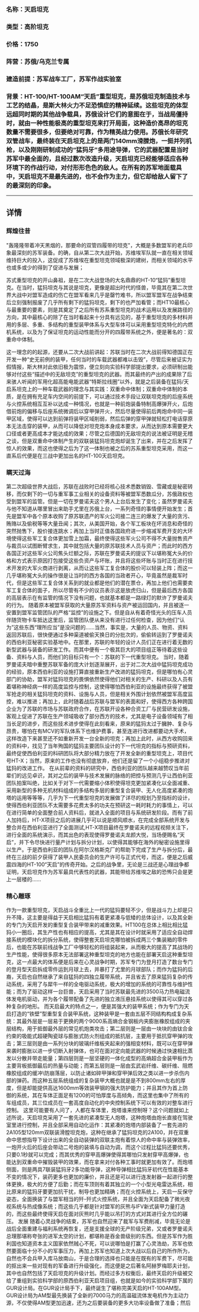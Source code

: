 ### 名称：天启坦克
### 类型：高阶坦克
### 价格：1750
### 阵营：苏俄/乌克兰专属
### 建造前提：苏军战车工厂，苏军作战实验室
### 背景：HT-100/HT-100AM“天启”重型坦克，是苏俄坦克制造技术与工艺的结晶，是斯大林火力不足恐惧症的精神延续。这些坦克的体型远超同时期的其他战争载具，苏俄设计它们的意图在于，当战局僵持时，就由一种性能极高的重型坦克来打开局面，这种造价高昂的坦克数量不需要很多，但要绝对可靠，作为精英战力使用。苏俄长年研究双管战车，最终装在天启坦克上的是两门140mm滑膛炮，一挺并列机枪，以及刚刚研制成功的“猛犸牙”多用途导弹，它的武器配置是当时苏军中最全面的，且经过数次改造升级，天启坦克已经能够适应各种环境下的作战行动，对付形形色色的敌人。在所有的苏军地面载具中，天启坦克不是最先进的，也不会作为主力，但它却给敌人留下了的最深刻的印象。

***
## 详情
### 辉煌往昔
"轰隆隆带着冲天黑烟的，那要命的双管四履带的坦克"，大概是多数盟军的老兵印象最深刻的苏军装备。的确，自从第二次大战开始，苏维埃军队就一直在相关领域维持巨大的投入，这促成了苏维埃在重型坦克领域极深的建树，而相关领域的水平也或多或少的得到了促进与发展；  


苏式重型坦克的开山鼻祖，是在二次大战登场的大名鼎鼎的HT-10“猛犸”重型坦克。在当时，猛犸坦克与其说是坦克，更像是超出时代的怪兽，毕竟其在第二次世界大战中对盟军造成的伤亡在盟军看来几乎是罄竹难书，所以盟军盟军在战争结束后立刻强制报废了几乎所有剩下的猛犸坦克，剩下的也严加看管；而HT10最核心与最重要的要素，则是其奠定了之后所有苏系重型坦克的战术运用以及发展路径的方向，其中最核心的除了在当时看起来十分具有远见的，基于重型坦克的多材料并用的多层、多重、多结构的重型装甲体系与大型车体可以采用重型坦克特化的内燃机系统，以及为了保证坦克的运动性能而分开的四履带系统之外，便是著名的：双重命中体制。  


这一理念的的起源，还要从二次大战前讲起：苏联当时在二次大战前得知德国正在开发一种“史无前例的装甲，任何当时的车载武器都难以击毁”，尽管后来被证实为假情报，斯大林对此依旧极为震惊，便立刻向实验科学部提出要求，必须研制出能够对付这些“描述中的无敌坦克”的重型坦克的武器。而其最终的产出的成果除了后来骇人听闻的军用化超高能电能武器“特斯拉线圈”以外，就是之后装备在猛犸/天启系坦克上的一种车载武器的理念与其实践：双重命中体制；双重命中体制的本质，是在拥有充足车内空间的前提下，可以通过技术手段让双联坦克炮的后座系统与火控系统相互互补以达成一种情况，也就是一种前炮装备特制高爆弹开火，后炮借前炮的偏移与后座系统微调后以穿甲弹开火，然后尽量使得前后两炮命中同一装甲区域，使得可以达到前弹将装甲区域削弱，然后后弹的穿甲弹就轻松打电话穿原本无法击穿的装甲，从而可以降低对坦克炮本身成本要求，从而达到原本需要更大口径或者更高成本才能达成的效果；尽管之后德国的无敌坦克的说法被证明是无稽之谈，但是双重命中体制产生的双联装猛犸坦克炮却诞生了出来，并在之后发挥了惊人的效果，而这也使得之后为了这一体制也被之后的苏系重型坦克采用，而这一直系后代便是在三战中更加出名的HT-100天启坦克。  


### 瞒天过海
第二次超级世界大战后，苏联在战败时已经将核心技术悉数销毁、雪藏或是秘密转移，而仅剩下的一切与重军事工业相关的设备资料等被盟军悉数瓜分，苏俄政权也受到盟军的监管。但是一切在罗曼诺夫这个男人上台后发生了变化；虽然罗曼诺夫与他不知道从哪里冒出来助手尤里在苏俄上台，一系列奇怪的事情便开始发生；首先是盟军中各个原本收购了原苏联遗产的军火公司接二连三的爆发了大量的贪污、贿赂以及偷税等等大量丑闻；其次，从美国开始，各个军工板块在坏消息和奇怪的突然抛售下，股价接连跳水；再加上当时正值各国政府进一步缩减军费开支的大环境使得这些军工复合体更加雪上加霜，最终使得这些军火公司不得不大量抛售资产与裁员以试图断臂求生，其中就包括大量的原苏联技术人员与资产；而此时的西方各国正对这些军火公司焦头烂额之际，苏联在罗曼诺夫的提议下以堪称冤大头的价格和方式表示原因打包接受这些负资产与坏账，并且将这些坏账与当时正在进行技术开发的大军火商进行剥离，从而让这些军工复合体的股价可以轻装上阵；而这一几乎堪称冤大头的操作很是让当时的西方各国的当政者开心，毕竟虽然是裁军时代，但是这些军工复合体关系到的就业都是他们的潜在票仓，再加上他们也需要卖军工复合体的面子，所以尽管有不少的议员表示这是放虎归山，但是最后西方各国的高层表示在有监管的情况下没有问题，也就基本都是一路绿灯的默许了罗曼诺夫的行为。
随着原本被盟军获取的大量原苏军资料与资产被运回国内，并且被逐一安置到盟军监管团队的严格“监控”的设施之下。但是自从有着奇怪光头的压车人员伴随货物卡车抵达这里后，监管团队便从来没有进行过任何检查，因为他们“认为”这些东西“理所应当”是没问题的……当然，事实是，大量的人员、物资、资料返回苏联后，很快便通过多种渠道被偷天换日的分批次的，偷偷转运到了罗曼诺夫的西伯利亚秘密实验基地中。在那里，苏联的年轻的设计人员们正在进行着无数的新型武器与装备的研发工作。而其中便有一个极其巨大的项目组正等待着这些设备、资料与人员，而他们的目标只有一个：苏联的下一代重型坦克。
当时，随着罗曼诺夫暗中重整苏联军备的庞大计划逐渐展开，出于对二次大战中猛犸坦克成功的经验，原本西伯利亚的设施打算直接重新生产改进的猛犸坦克，但是哪怕有心灵部门的协助，盟军对猛犸坦克的畏惧依然使得他们对相关的生产、科研以及人员有着堪称神经病一样的高度监控与控制，这使得哪怕西伯利亚的设施最终获得了被盟军抢走的相关猛犸坦克的资料、设施与人员，但是相关外围计划依然被盟军高度监控，难以推进；再加上，此时随着战后苏联与盟军的表面和好，使得西方各种跨国企业为了苏联的市场与苏联政府合作，在苏联开设各种合资工厂与民营研发设施，客观上促进了苏联在生产领域吸收了部分西方的技术，尤其是电子设备领域有了相当长足的进步，而这些技术进步使得在此刻看来，原来的猛犸太过于臃肿、复杂与昂贵，哪怕在有MCV的军队体系下也维护费事，甚至连进行改进都要动大手术，这样改造下来甚至还不如重新开发一台全新的坦克；再加上此时，从西方收购回来的资料中，找见了当年殉国的猛犸主要团队设计的下一代坦克的指标与预研资料，最终促使西伯利亚的科研团队将大部分精力放在了开发全新的重型坦克上，项目代号HT-X；当然，原来的工作也没有彻底放弃，他们还是留了一个小组稳步推进对猛犸的改进工作。
在从前辈的资料的研究中，西伯利亚的团队越来越赞叹当年前辈们的远见卓识，其对之后的装甲与技术发展的脉络的把控与预测几乎让西伯利亚团队拍案叫绝，比如关于对下一代需要缩小体积使得坦克更加紧凑化以全面减重、采用新型的多种无机材料组成的多结构多层的重型复合装甲、无人化高度紧凑的炮塔的运用等等等，几乎为下一代重型坦克的发展做了详尽的规划乃至指标的设计，使得西伯利亚团队不太需要多花费太多的功夫在预研这一耗时耗力的事情上，可以在进行简单的全面整合前人资料后，就进入全面的项目与系统研发阶段。而有了前人加持后，HT-X项目之后的进展几乎可以说是顺风顺水，在完成全部系统开发与整合并在西伯利亚进行了全面测试,HT-X项目最终在罗曼诺夫的远程视频关注下，进行全面的系统演示，而其出色的表现使得罗曼诺夫龙颜大悦，当场便赐名“天启”，并下令尽快进行量产计划与拆分计划，以使得其能够在海外的秘密设施里得以生产。于是西伯利亚的团队在阿尔汉格斯克厂的帮助下完成了生产与拆分后，最终在三战的前夕获得了装甲人民委员会的生产许可与正式代号，而这，便是之后威震四海的HT-100“天启”的传奇开始。之后的战争里，无论是三战还是心理战争都证明，天启坦克作为苏军最具代表性的武器，其能带给苏维埃之敌的恐怖只会是更上一层楼的……
### 精心雕琢
作为一款重型坦克，天启战斗全重比上一代的猛犸要轻不少，但是战斗力上却是只升不降，这主要是得益于天启相比猛犸有着更紧凑与低矮的总体设计，以及其全新的专门为天启开发的重型复合装甲带来的减重效果。HT100在总体上相比相比猛犸小一圈后，其生产性也有相应的提高，尤其是其在设计时就采用了适应全自动焊接系统的模块化的拆分系统，使得整套天启坦克哪怕被拆成两三个集装箱的零件后，也能在苏联前线战争工厂中够轻松的将组装起来，从而极大的提高了其战场的生产性能，使得很多原本无法部署这种重型坦克的地方也能在部署天启这种重型坦克，这一点最大的体系便是后来在心灵战争时期，苏军专门为登月打造了数台专门的登月型天启拆成零件运到月球上去，并暴打了尤里的月球部队；而作为猛犸的后裔，天启也自然继承了来自猛犸的四独立履带系统，并且省去了原来猛犸复杂的传动系统，采用了与犀牛一样的全电驱动系统，极大的增加的系统的可靠性与维护性能；而为了驱动这样一台巨兽，天启采用了当时苏联最先进的3500马力热电磁流体发电机驱动，并为各个履带配备了先进的独立液压悬挂系统以使得其可以穿过各种复杂的地形。
而天启最大的特点之一，便是其强大的装甲系统；作为专门为天启打造的“铁壁”型重型复合装甲系统，这种装甲是一套由五层不同结构构成复杂系统：其最外层是一层易于更换的两个9000系高熵合金钢板内夹膨胀橡胶组成的夹层结构，用于抵御最外层的常见机炮类攻击；第二层则是一层由一块块的由钛合金约束的吸能式超硬陶瓷球与膨胀式防火剂组成的抵抗层，主要用于抵抗穿甲弹的攻击；第三层则是由一系列分块的玻璃纤维板夹起来的强相变材料，既可以在穿甲弹来袭时膨胀以进一步切断入射弹体，也可在面对定向能武器的时候通过快速相比蒸发以分散并带走能量；第四层则是一层坚硬的一体化成型的高熵超合金装甲板作为主要背板抵御最后的热量与动能；而第五层则是一层由玄武岩纤维、碳纤维、阻燃橡胶组成的缓冲\防崩落层，以防止诸如碎甲弹和穿甲弹后效之类以进一步杀伤内部的弹药。而这种五层系统组成的复杂装甲大概也就是是不到800mm左右的厚度，但是却能提供高达1600mm等效装甲钢的强大防护能力；并且其作为首上防御的系统，其在车体正面足有1200的可怕厚度与高倾角，而这里也集中了所有的车组成员，其三位成员在一套高度自动化的中央控制系统下可以有效的对整车进行控制。
这里可能要有人问了，人都在车体里，炮塔谁来控制呀？这个问题就如上述所说，天启坦克采用了一套先进的紧凑型无人炮塔，这种炮塔由炮长直接在驾驶室里进行控制，并且全部采用自动化运作：其紧凑的炮塔内部装备了一套先进的2A105型120mm双联装滑膛坦克炮，这种在继承了猛犸坦克的2A100，并在双重命中思想指导下设计出来的全自动装弹的双联主炮有着惊人的命中率与装弹效率，一炮开火后的后座会带动二号炮的装填与自动为调，而这个过程比猛犸还要优秀，只要0.1秒就可以完成；而其优秀的穿甲高爆弹使得其哪怕只发射穿甲高爆弹，也能达到双重命中摧毁装甲的效果，而在拿来对付各种工事时就更加有效了。而炮塔侧面，则是两具7联装猛犸牙2多功能导弹，这种导弹相比猛犸牙初代在性能基本不变的情况下，装药更多也更加的廉价，并且还是可以进行连发射器一起进行的整体更换，极大的方便了后勤；而在车顶则有着其独立的一个小型光电雷达系统，相比原来的猛犸牙要更加抗干扰，制导也更加精确；而在火控系统上，天启一反保守姿态，全面换装了与盟军相当的歼-歼式火控系统，并且全面为天启配备了微光夜视系统与热成像系统；而这些几乎都是针对盟军的灰熊与IFV新式装甲力量打造的，而这些最终使得天启在面对灰熊时几乎能以吊打的方式对其进行全方位的碾压。
发展
随着心灵战争的结束，苏军也自然迎来了裁军与军费削减，毕竟无论是战后全面重建与福利系统再恢复，还是支援全球的无产阶级兄弟，又或者罗曼诺夫总理那堪称夸张的进军太空的计划，都堪称是吞金兽级别的东西。但是苏军作为胜利国也知道资本主义国家依然贼心不死，可以说哪怕是打赢了心灵浩劫，苏军也依然要面临十分不小的军事压力，再加上苏军也知道上次大战以后自己的所作所为，自然也不会兵甲入库马放南山，于是合理的选择也只能是在既有的军费下，尽可能的抠出来一些对现有的军备进行升级强化，而这便是之后著名阿赫罗梅耶夫计划，其中也自然包括了天启坦克的升级计划。而经过多方权衡后，最终天启的升级被交给了重组到实验科学部的原西伯利亚天启项目组，也就是如今的实验科学部下属的GUR设计局。在GUR设计局手下，最终诞生了堪称完美天启的HT-100AM型。
GUR设计局为AM型最先换装了全新的7000马力的高温磁流体发电机作为主动力源，不仅使得AM型更加迅速，还为之后要装备的更多大功率设备做了准备；然后
